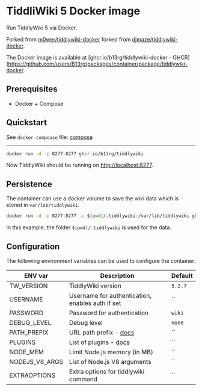 # TiddliWiki 5 Docker image

Run TiddlyWiki 5 via Docker.

Forked from
[m0wer/tiddlywiki-docker](https://github.com/m0wer/tiddlywiki-docker)
forked from
[djmaze/tiddlywiki-docker](https://github.com/djmaze/tiddlywiki-docker).

The Docker image is available at [ghcr.io/b13rg/tiddlywiki-docker - GHCR](https://github.com/users/B13rg/packages/container/package/tiddlywiki-docker.


## Prerequisites

* Docker + Compose

## Quickstart

See `docker-compoase` file: [compose](./compose.yml)

---

```bash
docker run -d -p 8277:8277 ghcr.io/b13rg/tiddlywiki
```

Now TiddlyWiki should be running on
[http://localhost:8277](http://localhost:8277).

## Persistence

The container can use a docker volume to save the wiki data which is stored in `var/lob/tiddlywiki`.

```bash
docker run -d -p 8277:8277 -v $(pwd)/.tiddlywiki:/var/lib/tiddlywiki ghcr.io/b13rg/tiddlywiki
```

In this example, the folder `$(pwd)/.tiddlywiki` is used for the data.

## Configuration

The following environment variables can be used to configure the container:

|ENV var|Description|Default|
|---|---|---|
|TW_VERSION|TiddlyWiki version|`5.2.7`|
|USERNAME|Username for authentication, enables auth if set|``|
|PASSWORD|Password for authentication|`wiki`|
|DEBUG_LEVEL|Debug level|`none`|
|PATH_PREFIX|URL path prefix - [docs](https://tiddlywiki.com/static/Using%2520a%2520custom%2520path%2520prefix%2520with%2520the%2520client-server%2520edition.html)|``|
|PLUGINS|List of plugins - [docs](https://tiddlywiki.com/static/Using%2520TiddlyWiki%2520on%2520Node.js.html)|``|
|NODE_MEM|Limit Node.js memory (in MB)|``|
|NODEJS_V8_ARGS|List of Node.js V8 arguments|``|
|EXTRAOPTIONS|Extra options for tiddlywiki command|``|

